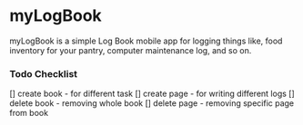 # myLogBook
myLogBook is a simple Log Book mobile app for logging things like, food inventory for your pantry, computer maintenance log, and so on.

### Todo Checklist
[] create book - for different task
[] create page - for writing different logs
[] delete book - removing whole book
[] delete page - removing specific page from book

